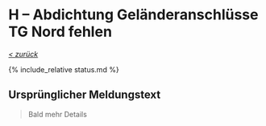 # H &ndash; Abdichtung Geländeranschlüsse TG Nord fehlen

_[&lt; zurück](../../index.md)_

{% include_relative status.md %}

## Ursprünglicher Meldungstext

> Bald mehr Details

